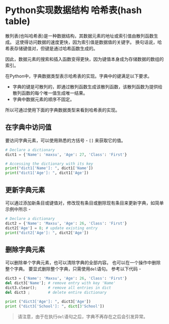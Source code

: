 # Python实现数据结构 哈希表(hash table)

散列表(也叫哈希表)是一种数据结构，其数据元素的地址或索引值由散列函数生成。 这使得访问数据的速度更快，因为索引值是数据值的关键字。 换句话说，哈希表存储键值对，但键是通过哈希函数生成的。

因此，数据元素的搜索和插入函数变得更快，因为键值本身成为存储数据的数组的索引。

在Python中，字典数据类型表示哈希表的实现。字典中的键满足以下要求。

- 字典的键是可散列的，即通过散列函数生成该散列函数，该散列函数为提供给散列函数的每个唯一值生成唯一结果。
- 字典中数据元素的顺序不固定。

所以可通过使用下面的字典数据类型来看到哈希表的实现。

## 在字典中访问值

要访问字典元素，可以使用熟悉的方括号 - `[]` 来获取它的值。

```python
# Declare a dictionary 
dict1 = {'Name': 'maxsu', 'Age': 27, 'Class': 'First'}

# Accessing the dictionary with its key
print("dict1['Name']: ", dict1['Name'])
print("dict1['Age']: ", dict1['Age'])
```

## 更新字典元素

可以通过添加新条目或键值对，修改现有条目或删除现有条目来更新字典，如简单示例中所示 -

```python
# Declare a dictionary
dict2 = {'Name': 'Maxsu', 'Age': 26, 'Class': 'First'}
dict2['Age'] = 8; # update existing entry
print("dict2['Age']: ", dict2['Age'])
```

## 删除字典元素

可以删除单个字典元素，也可以清除字典的全部内容。 也可以在一个操作中删除整个字典。 要显式删除整个字典，只需使用`del`语句。 参考以下代码 -

```python
dict3 = {'Name': 'Maxsu', 'Age': 26, 'Class': 'First'}
del dict3['Name']; # remove entry with key 'Name'
dict3.clear();     # remove all entries in dict
del dict3 ;        # delete entire dictionary

print ("dict3['Age']: ", dict3['Age'])
print ("dict3['School']: ", dict[3'School'])
```

> 请注意，由于在执行`del`语句之后，字典不再存在之后会引发异常。